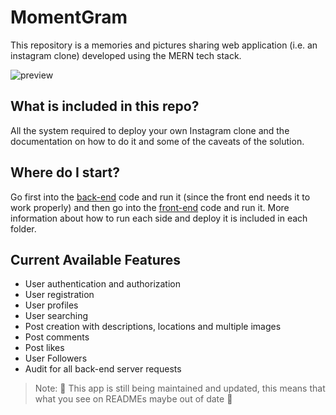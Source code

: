 # MomentGram

This repository is a memories and pictures sharing web application (i.e. an instagram clone) developed using the MERN tech stack.

![preview](./Preview.gif)

## What is included in this repo?

All the system required to deploy your own Instagram clone and the documentation on how to do it and some of the caveats of the solution.

## Where do I start?

Go first into the [back-end](https://github.com/FedericoBonel/momentgram/tree/master/server) code and run it (since the front end needs it to work properly) and then go into the [front-end](https://github.com/FedericoBonel/momentgram/tree/master/client) code and run it.
More information about how to run each side and deploy it is included in each folder.

## Current Available Features

* User authentication and authorization
* User registration
* User profiles
* User searching
* Post creation with descriptions, locations and multiple images
* Post comments
* Post likes
* User Followers
* Audit for all back-end server requests

> Note: 👷 This app is still being maintained and updated, this means that what you see on READMEs maybe out of date 👷
